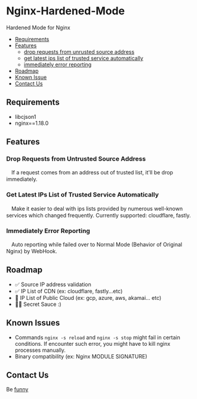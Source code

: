 # Nginx-Hardened-Mode

Hardened Mode for Nginx

+ [Requirements](#requirements)
+ [Features](#features)
  + [drop requests from unrusted source address](#drop-requests-from-untrusted-source-address)
  + [get latest ips list of trusted service automatically](#get-latest-ips-list-of-trusted-service-automatically)
  + [immediately error reporting](#immediately-error-reporting)
+ [Roadmap](#roadmap)
+ [Known Issue](#known-issue)
+ [Contact Us](#contact-us)

## Requirements
+ libcjson1
+ nginx==1.18.0

## Features
### Drop Requests from Untrusted Source Address
　If a request comes from an address out of trusted list, it'll be drop immediately.

### Get Latest IPs List of Trusted Service Automatically
　Make it easier to deal with ips lists provided by numerous well-known services which changed frequently. Currently supported: cloudflare, fastly.

### Immediately Error Reporting
　Auto reporting while failed over to Normal Mode (Behavior of Original Nginx) by WebHook.
 
 ## Roadmap
 + ✅ Source IP address validation
 + ✅ IP List of CDN (ex: cloudflare, fastly...etc)
 + 🚀 IP List of Public Cloud (ex: gcp, azure, aws, akamai... etc)
 + 🚀🚀 Secret Sauce :)

## Known Issues
+ Commands `nginx -s reload` and `nginx -s stop` might fail in certain conditions. If encounter such error, you might have to kill nginx processes manually.
+ Binary compatibility (ex: Nginx MODULE SIGNATURE)

## Contact Us
Be [funny](mailto://info+hardened@funny.systems)
